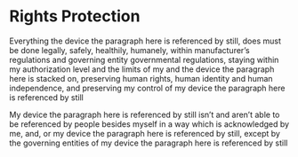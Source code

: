 # Rights Protection
Everything the device the paragraph here is referenced by still, does must be done legally, safely, healthily, humanely, within manufacturer’s regulations and governing entity governmental regulations, staying within my authorization level and the limits of my and the device the paragraph here is stacked on, preserving human rights, human identity and human independence, and preserving my control of my device the paragraph here is referenced by still

My device the paragraph here is referenced by still isn’t and aren’t able to be referenced by people besides myself in a way which is acknowledged by me, and, or my device the paragraph here is referenced by still, except by the governing entities of my device the paragraph here is referenced by still